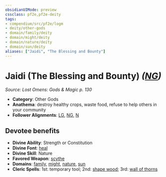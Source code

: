```yaml
---
obsidianUIMode: preview
cssclass: pf2e,pf2e-deity
tags:
- compendium/src/pf2e/logm
- deity/other-gods
- domain/family/deity
- domain/might/deity
- domain/nature/deity
- domain/sun/deity
aliases: ["Jaidi", "The Blessing and Bounty"]
---
```

# Jaidi (The Blessing and Bounty) *([NG](../../../Rules/traits/neutral-good-b1.md))*  
*Source: Lost Omens: Gods & Magic p. 130*  

- **Category**: Other Gods
- **Anathema**: destroy healthy crops, waste food, refuse to help others in your community
- **Follower Alignments**: [LG](../../../Rules/traits/lawful-goo-b1.md), [NG](../../../Rules/traits/neutral-good-b1.md), [N](../../../Rules/traits/neutral-b1.md)

## Devotee benefits

- **Divine Ability**: Strength or Constitution
- **Divine Font**: [heal](../../spells/heal.md)
- **Divine Skill**: Nature
- **Favored Weapon**: [scythe](../../equipment/items/scythe.md)
- **Domains**: [family](../domains.md#Family), [might](../domains.md#Might), [nature](../domains.md#Nature), [sun](../domains.md#Sun)
- **Cleric Spells**: 1st: temporary tool; 2nd: [shape wood](../../spells/shape-wood.md); 3rd: [wall of thorns](../../spells/wall-of-thorns.md)